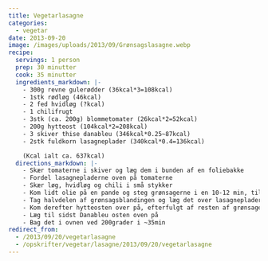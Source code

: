 ```yaml
---
title: Vegetarlasagne
categories:
  - vegetar
date: 2013-09-20
image: /images/uploads/2013/09/Grønsagslasagne.webp
recipe:
  servings: 1 person
  prep: 30 minutter
  cook: 35 minutter
  ingredients_markdown: |-
    - 300g revne gulerødder (36kcal*3=108kcal)
    - 1stk rødløg (46kcal)
    - 2 fed hvidløg (?kcal)
    - 1 chilifrugt
    - 3stk (ca. 200g) blommetomater (26kcal*2=52kcal)
    - 200g hytteost (104kcal*2=208kcal)
    - 3 skiver thise danableu (346kcal*0.25~87kcal)
    - 2stk fuldkorn lasagneplader (340kcal*0.4=136kcal)

    (Kcal ialt ca. 637kcal)
  directions_markdown: |-
    - Skær tomaterne i skiver og læg dem i bunden af en foliebakke
    - Fordel lasagnepladerne oven på tomaterne
    - Skær løg, hvidløg og chili i små stykker
    - Kom lidt olie på en pande og steg grønsagerne i en 10-12 min, til de fylder ca. det halve
    - Tag halvdelen af grønsagsblandingen og læg det over lasagnepladerne
    - Kom derefter hytteosten over på, efterfulgt af resten af grønsagerne
    - Læg til sidst Danableu osten oven på
    - Bag det i ovnen ved 200grader i ~35min
redirect_from:
  - /2013/09/20/vegetarlasagne
  - /opskrifter/vegetar/lasagne/2013/09/20/vegetarlasagne
---
```

